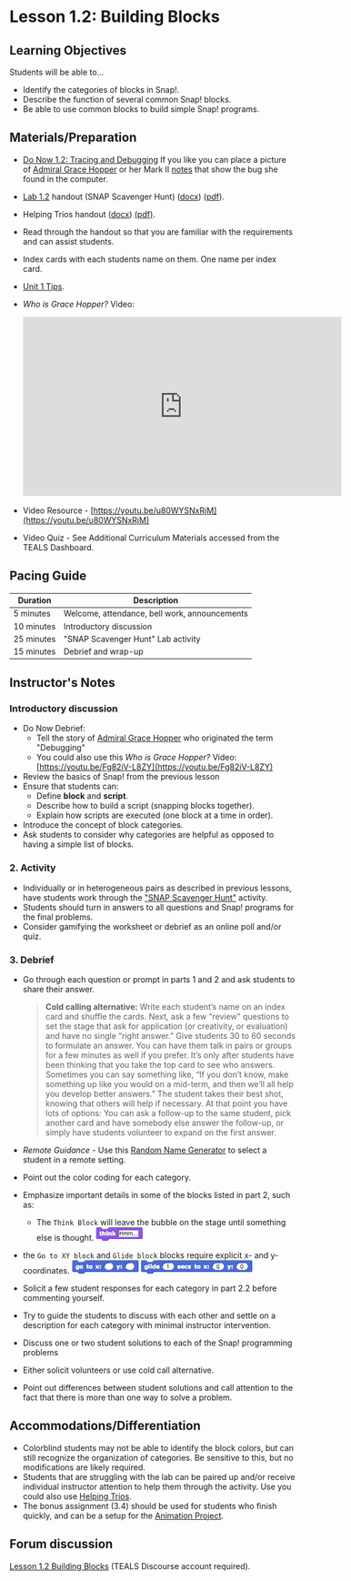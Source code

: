 # Lesson 1.2: Building Blocks

## Learning Objectives

Students will be able to...

- Identify the categories of blocks in Snap!.
- Describe the function of several common Snap! blocks.
- Be able to use common blocks to build simple Snap! programs.

## Materials/Preparation

- [Do Now 1.2: Tracing and Debugging](do_now_12.md) If you like you can place a picture of [Admiral Grace Hopper](https://upload.wikimedia.org/wikipedia/commons/2/21/Grace_Murray_Hopper%2C_in_her_office_in_Washington_DC%2C_1978%2C_%C2%A9Lynn_Gilbert.jpg) or her Mark II [notes](https://upload.wikimedia.org/wikipedia/commons/8/8a/H96566k.jpg) that show the bug she found in the computer.
- [Lab 1.2](lab_12.md) handout (SNAP Scavenger Hunt) ([docx](https://github.com/TEALSK12/introduction-to-computer-science/raw/master/Unit%201%20Word/Lab%201.2%20SNAP%20Scavenger%20Hunt.docx)) ([pdf](https://github.com/TEALSK12/introduction-to-computer-science/raw/master/Unit%201%20pdf/Lab%201.2%20SNAP%20Scavenger%20Hunt.pdf)).
- Helping Trios handout ([docx](https://github.com/TEALSK12/introduction-to-computer-science/raw/master/Unit%201%20Word/Helping%20Trios.docx)) [(pdf)](https://github.com/TEALSK12/introduction-to-computer-science/raw/master/Unit%201%20pdf/Helping%20Trios.pdf).
- Read through the handout so that you are familiar with the requirements and can assist students.
- Index cards with each students name on them. One name per index card.
- [Unit 1 Tips](unit_1_tips.md).
- _Who is Grace Hopper?_ Video:

  <iframe class="markdeep" width="560" height="315" src="https://www.youtube.com/embed/Fg82iV-L8ZY" frameborder="0" allow="accelerometer; autoplay; encrypted-media; gyroscope; picture-in-picture" allowfullscreen></iframe>

- Video Resource - [https://youtu.be/u80WYSNxRjM](https://youtu.be/u80WYSNxRjM)
- Video Quiz - See Additional Curriculum Materials accessed from the TEALS Dashboard.


## Pacing Guide

| Duration   | Description                                   |
| ---------- | --------------------------------------------- |
| 5 minutes  | Welcome, attendance, bell work, announcements |
| 10 minutes | Introductory discussion                       |
| 25 minutes | "SNAP Scavenger Hunt" Lab activity            |
| 15 minutes | Debrief and wrap-up                           |

## Instructor's Notes

### Introductory discussion

- Do Now Debrief:
  - Tell the story of [Admiral Grace Hopper](https://en.wikipedia.org/wiki/Grace_Hopper) who originated the term "Debugging"
  - You could also use this _Who is Grace Hopper?_ Video: [https://youtu.be/Fg82iV-L8ZY](https://youtu.be/Fg82iV-L8ZY)
- Review the basics of Snap! from the previous lesson
- Ensure that students can:
  - Define **block** and **script**.
  - Describe how to build a script (snapping blocks together).
  - Explain how scripts are executed (one block at a time in order).
- Introduce the concept of block categories.
- Ask students to consider why categories are helpful as opposed to having a simple list of blocks.

### 2.  Activity

- Individually or in heterogeneous pairs as described in previous lessons, have students work through the ["SNAP Scavenger Hunt"](lab_12.md) activity.
- Students should turn in answers to all questions and Snap! programs for the final problems.
- Consider gamifying the worksheet or debrief as an online poll and/or quiz.

### 3.  Debrief

- Go through each question or prompt in parts 1 and 2 and ask students to share their answer.

  > **Cold calling alternative:** Write each student’s name on an index card and shuffle the cards. Next, ask a few “review” questions to set the stage that ask for application (or creativity, or evaluation) and have no single “right answer.” Give students 30 to 60 seconds to formulate an answer. You can have them talk in pairs or groups for a few minutes as well if you prefer. It’s only after students have been thinking that you take the top card to see who answers. Sometimes you can say something like, “If you don’t know, make something up like you would on a mid-term, and then we’ll all help you develop better answers.” The student takes their best shot, knowing that others will help if necessary.
  > At that point you have lots of options:  You can ask a follow-up to the same student, pick another card and have somebody else answer the follow-up, or simply have students volunteer to expand on the first answer.
- _Remote Guidance_ - Use this [Random Name Generator](Excel-Randomizer.xlsx) to select a student in a remote setting.
- Point out the color coding for each category.
- Emphasize important details in some of the blocks listed in part 2, such as:
  - The `Think Block` will leave the bubble on the stage until something else is thought.
    ![Think Block](think.png)
- the `Go to XY block` and `Glide block` blocks require explicit x- and y-coordinates.
  ![Go to XY block](gotox-y.png) ![Glide block](glide.png)
- Solicit a few student responses for each category in part 2.2 before commenting yourself.
- Try to guide the students to discuss with each other and settle on a description for each category with minimal instructor intervention.
- Discuss one or two student solutions to each of the Snap! programming problems
- Either solicit volunteers or use cold call alternative.
- Point out differences between student solutions and call attention to the fact that there is more than one way to solve a problem.

## Accommodations/Differentiation

- Colorblind students may not be able to identify the block colors, but can still recognize the organization of categories. Be sensitive to this, but no modifications are likely required.
- Students that are struggling with the lab can be paired up and/or receive individual instructor attention to help them through the activity. Use you could also use [Helping Trios](https://github.com/TEALSK12/introduction-to-computer-science/raw/master/Unit%201%20pdf/Helping%20Trios.pdf).
- The bonus assignment (3.4) should be used for students who finish quickly, and can be a setup for the [Animation Project](project_1.md).

## Forum discussion

[Lesson 1.2 Building Blocks](http://forums.tealsk12.org/c/unit-1-snap-basics/lesson-1-2-building-blocks) (TEALS Discourse account required).
